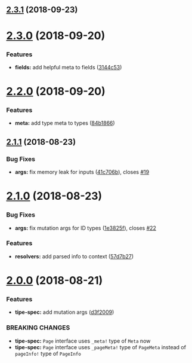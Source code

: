 ## [2.3.1](https://github.com/tipeio/schema-tools/compare/v2.3.0...v2.3.1) (2018-09-23)

# [2.3.0](https://github.com/tipeio/schema-tools/compare/v2.2.0...v2.3.0) (2018-09-20)


### Features

* **fields:** add helpful meta to fields ([3144c53](https://github.com/tipeio/schema-tools/commit/3144c53))

# [2.2.0](https://github.com/tipeio/schema-tools/compare/v2.1.1...v2.2.0) (2018-09-20)


### Features

* **meta:** add type meta to types ([84b1866](https://github.com/tipeio/schema-tools/commit/84b1866))

## [2.1.1](https://github.com/tipeio/schema-tools/compare/v2.1.0...v2.1.1) (2018-08-23)


### Bug Fixes

* **args:** fix memory leak for inputs ([41c706b](https://github.com/tipeio/schema-tools/commit/41c706b)), closes [#19](https://github.com/tipeio/schema-tools/issues/19)

# [2.1.0](https://github.com/tipeio/schema-tools/compare/v2.0.0...v2.1.0) (2018-08-23)


### Bug Fixes

* **args:** fix mutation args for ID types ([1e3825f](https://github.com/tipeio/schema-tools/commit/1e3825f)), closes [#22](https://github.com/tipeio/schema-tools/issues/22)


### Features

* **resolvers:** add parsed info to context ([57d7b27](https://github.com/tipeio/schema-tools/commit/57d7b27))

# [2.0.0](https://github.com/tipeio/schema-tools/compare/v1.1.0...v2.0.0) (2018-08-21)


### Features

* **tipe-spec:** add mutation args ([d3f2009](https://github.com/tipeio/schema-tools/commit/d3f2009))


### BREAKING CHANGES

* **tipe-spec:** `Page` interface uses `_meta!` type of `Meta` now
* **tipe-spec:** `Page` interface uses `_pageMeta!` type of `PageMeta` instead of `pageInfo!` type of `PageInfo`
